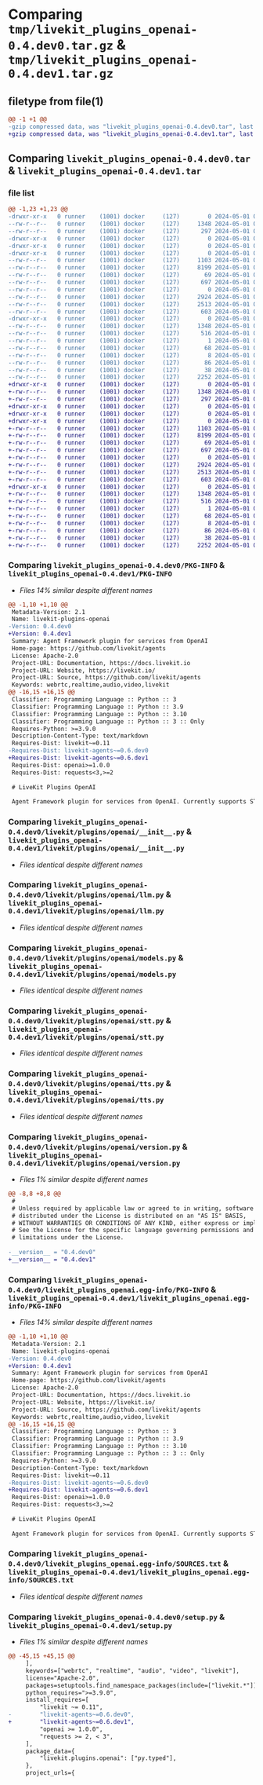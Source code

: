 # Comparing `tmp/livekit_plugins_openai-0.4.dev0.tar.gz` & `tmp/livekit_plugins_openai-0.4.dev1.tar.gz`

## filetype from file(1)

```diff
@@ -1 +1 @@
-gzip compressed data, was "livekit_plugins_openai-0.4.dev0.tar", last modified: Wed May  1 00:22:29 2024, max compression
+gzip compressed data, was "livekit_plugins_openai-0.4.dev1.tar", last modified: Wed May  1 00:54:27 2024, max compression
```

## Comparing `livekit_plugins_openai-0.4.dev0.tar` & `livekit_plugins_openai-0.4.dev1.tar`

### file list

```diff
@@ -1,23 +1,23 @@
-drwxr-xr-x   0 runner    (1001) docker     (127)        0 2024-05-01 00:22:29.641794 livekit_plugins_openai-0.4.dev0/
--rw-r--r--   0 runner    (1001) docker     (127)     1348 2024-05-01 00:22:29.641794 livekit_plugins_openai-0.4.dev0/PKG-INFO
--rw-r--r--   0 runner    (1001) docker     (127)      297 2024-05-01 00:22:25.000000 livekit_plugins_openai-0.4.dev0/README.md
-drwxr-xr-x   0 runner    (1001) docker     (127)        0 2024-05-01 00:22:29.637794 livekit_plugins_openai-0.4.dev0/livekit/
-drwxr-xr-x   0 runner    (1001) docker     (127)        0 2024-05-01 00:22:29.637794 livekit_plugins_openai-0.4.dev0/livekit/plugins/
-drwxr-xr-x   0 runner    (1001) docker     (127)        0 2024-05-01 00:22:29.641794 livekit_plugins_openai-0.4.dev0/livekit/plugins/openai/
--rw-r--r--   0 runner    (1001) docker     (127)     1103 2024-05-01 00:22:25.000000 livekit_plugins_openai-0.4.dev0/livekit/plugins/openai/__init__.py
--rw-r--r--   0 runner    (1001) docker     (127)     8199 2024-05-01 00:22:25.000000 livekit_plugins_openai-0.4.dev0/livekit/plugins/openai/llm.py
--rw-r--r--   0 runner    (1001) docker     (127)       69 2024-05-01 00:22:25.000000 livekit_plugins_openai-0.4.dev0/livekit/plugins/openai/log.py
--rw-r--r--   0 runner    (1001) docker     (127)      697 2024-05-01 00:22:25.000000 livekit_plugins_openai-0.4.dev0/livekit/plugins/openai/models.py
--rw-r--r--   0 runner    (1001) docker     (127)        0 2024-05-01 00:22:25.000000 livekit_plugins_openai-0.4.dev0/livekit/plugins/openai/py.typed
--rw-r--r--   0 runner    (1001) docker     (127)     2924 2024-05-01 00:22:25.000000 livekit_plugins_openai-0.4.dev0/livekit/plugins/openai/stt.py
--rw-r--r--   0 runner    (1001) docker     (127)     2513 2024-05-01 00:22:25.000000 livekit_plugins_openai-0.4.dev0/livekit/plugins/openai/tts.py
--rw-r--r--   0 runner    (1001) docker     (127)      603 2024-05-01 00:22:25.000000 livekit_plugins_openai-0.4.dev0/livekit/plugins/openai/version.py
-drwxr-xr-x   0 runner    (1001) docker     (127)        0 2024-05-01 00:22:29.641794 livekit_plugins_openai-0.4.dev0/livekit_plugins_openai.egg-info/
--rw-r--r--   0 runner    (1001) docker     (127)     1348 2024-05-01 00:22:29.000000 livekit_plugins_openai-0.4.dev0/livekit_plugins_openai.egg-info/PKG-INFO
--rw-r--r--   0 runner    (1001) docker     (127)      516 2024-05-01 00:22:29.000000 livekit_plugins_openai-0.4.dev0/livekit_plugins_openai.egg-info/SOURCES.txt
--rw-r--r--   0 runner    (1001) docker     (127)        1 2024-05-01 00:22:29.000000 livekit_plugins_openai-0.4.dev0/livekit_plugins_openai.egg-info/dependency_links.txt
--rw-r--r--   0 runner    (1001) docker     (127)       68 2024-05-01 00:22:29.000000 livekit_plugins_openai-0.4.dev0/livekit_plugins_openai.egg-info/requires.txt
--rw-r--r--   0 runner    (1001) docker     (127)        8 2024-05-01 00:22:29.000000 livekit_plugins_openai-0.4.dev0/livekit_plugins_openai.egg-info/top_level.txt
--rw-r--r--   0 runner    (1001) docker     (127)       86 2024-05-01 00:22:25.000000 livekit_plugins_openai-0.4.dev0/pyproject.toml
--rw-r--r--   0 runner    (1001) docker     (127)       38 2024-05-01 00:22:29.641794 livekit_plugins_openai-0.4.dev0/setup.cfg
--rw-r--r--   0 runner    (1001) docker     (127)     2252 2024-05-01 00:22:25.000000 livekit_plugins_openai-0.4.dev0/setup.py
+drwxr-xr-x   0 runner    (1001) docker     (127)        0 2024-05-01 00:54:27.597602 livekit_plugins_openai-0.4.dev1/
+-rw-r--r--   0 runner    (1001) docker     (127)     1348 2024-05-01 00:54:27.597602 livekit_plugins_openai-0.4.dev1/PKG-INFO
+-rw-r--r--   0 runner    (1001) docker     (127)      297 2024-05-01 00:54:20.000000 livekit_plugins_openai-0.4.dev1/README.md
+drwxr-xr-x   0 runner    (1001) docker     (127)        0 2024-05-01 00:54:27.593602 livekit_plugins_openai-0.4.dev1/livekit/
+drwxr-xr-x   0 runner    (1001) docker     (127)        0 2024-05-01 00:54:27.593602 livekit_plugins_openai-0.4.dev1/livekit/plugins/
+drwxr-xr-x   0 runner    (1001) docker     (127)        0 2024-05-01 00:54:27.597602 livekit_plugins_openai-0.4.dev1/livekit/plugins/openai/
+-rw-r--r--   0 runner    (1001) docker     (127)     1103 2024-05-01 00:54:20.000000 livekit_plugins_openai-0.4.dev1/livekit/plugins/openai/__init__.py
+-rw-r--r--   0 runner    (1001) docker     (127)     8199 2024-05-01 00:54:20.000000 livekit_plugins_openai-0.4.dev1/livekit/plugins/openai/llm.py
+-rw-r--r--   0 runner    (1001) docker     (127)       69 2024-05-01 00:54:20.000000 livekit_plugins_openai-0.4.dev1/livekit/plugins/openai/log.py
+-rw-r--r--   0 runner    (1001) docker     (127)      697 2024-05-01 00:54:20.000000 livekit_plugins_openai-0.4.dev1/livekit/plugins/openai/models.py
+-rw-r--r--   0 runner    (1001) docker     (127)        0 2024-05-01 00:54:20.000000 livekit_plugins_openai-0.4.dev1/livekit/plugins/openai/py.typed
+-rw-r--r--   0 runner    (1001) docker     (127)     2924 2024-05-01 00:54:20.000000 livekit_plugins_openai-0.4.dev1/livekit/plugins/openai/stt.py
+-rw-r--r--   0 runner    (1001) docker     (127)     2513 2024-05-01 00:54:20.000000 livekit_plugins_openai-0.4.dev1/livekit/plugins/openai/tts.py
+-rw-r--r--   0 runner    (1001) docker     (127)      603 2024-05-01 00:54:20.000000 livekit_plugins_openai-0.4.dev1/livekit/plugins/openai/version.py
+drwxr-xr-x   0 runner    (1001) docker     (127)        0 2024-05-01 00:54:27.597602 livekit_plugins_openai-0.4.dev1/livekit_plugins_openai.egg-info/
+-rw-r--r--   0 runner    (1001) docker     (127)     1348 2024-05-01 00:54:27.000000 livekit_plugins_openai-0.4.dev1/livekit_plugins_openai.egg-info/PKG-INFO
+-rw-r--r--   0 runner    (1001) docker     (127)      516 2024-05-01 00:54:27.000000 livekit_plugins_openai-0.4.dev1/livekit_plugins_openai.egg-info/SOURCES.txt
+-rw-r--r--   0 runner    (1001) docker     (127)        1 2024-05-01 00:54:27.000000 livekit_plugins_openai-0.4.dev1/livekit_plugins_openai.egg-info/dependency_links.txt
+-rw-r--r--   0 runner    (1001) docker     (127)       68 2024-05-01 00:54:27.000000 livekit_plugins_openai-0.4.dev1/livekit_plugins_openai.egg-info/requires.txt
+-rw-r--r--   0 runner    (1001) docker     (127)        8 2024-05-01 00:54:27.000000 livekit_plugins_openai-0.4.dev1/livekit_plugins_openai.egg-info/top_level.txt
+-rw-r--r--   0 runner    (1001) docker     (127)       86 2024-05-01 00:54:20.000000 livekit_plugins_openai-0.4.dev1/pyproject.toml
+-rw-r--r--   0 runner    (1001) docker     (127)       38 2024-05-01 00:54:27.597602 livekit_plugins_openai-0.4.dev1/setup.cfg
+-rw-r--r--   0 runner    (1001) docker     (127)     2252 2024-05-01 00:54:20.000000 livekit_plugins_openai-0.4.dev1/setup.py
```

### Comparing `livekit_plugins_openai-0.4.dev0/PKG-INFO` & `livekit_plugins_openai-0.4.dev1/PKG-INFO`

 * *Files 14% similar despite different names*

```diff
@@ -1,10 +1,10 @@
 Metadata-Version: 2.1
 Name: livekit-plugins-openai
-Version: 0.4.dev0
+Version: 0.4.dev1
 Summary: Agent Framework plugin for services from OpenAI
 Home-page: https://github.com/livekit/agents
 License: Apache-2.0
 Project-URL: Documentation, https://docs.livekit.io
 Project-URL: Website, https://livekit.io/
 Project-URL: Source, https://github.com/livekit/agents
 Keywords: webrtc,realtime,audio,video,livekit
@@ -16,15 +16,15 @@
 Classifier: Programming Language :: Python :: 3
 Classifier: Programming Language :: Python :: 3.9
 Classifier: Programming Language :: Python :: 3.10
 Classifier: Programming Language :: Python :: 3 :: Only
 Requires-Python: >=3.9.0
 Description-Content-Type: text/markdown
 Requires-Dist: livekit~=0.11
-Requires-Dist: livekit-agents~=0.6.dev0
+Requires-Dist: livekit-agents~=0.6.dev1
 Requires-Dist: openai>=1.0.0
 Requires-Dist: requests<3,>=2
 
 # LiveKit Plugins OpenAI
 
 Agent Framework plugin for services from OpenAI. Currently supports STT, TTS, and Dalle 3.
```

### Comparing `livekit_plugins_openai-0.4.dev0/livekit/plugins/openai/__init__.py` & `livekit_plugins_openai-0.4.dev1/livekit/plugins/openai/__init__.py`

 * *Files identical despite different names*

### Comparing `livekit_plugins_openai-0.4.dev0/livekit/plugins/openai/llm.py` & `livekit_plugins_openai-0.4.dev1/livekit/plugins/openai/llm.py`

 * *Files identical despite different names*

### Comparing `livekit_plugins_openai-0.4.dev0/livekit/plugins/openai/models.py` & `livekit_plugins_openai-0.4.dev1/livekit/plugins/openai/models.py`

 * *Files identical despite different names*

### Comparing `livekit_plugins_openai-0.4.dev0/livekit/plugins/openai/stt.py` & `livekit_plugins_openai-0.4.dev1/livekit/plugins/openai/stt.py`

 * *Files identical despite different names*

### Comparing `livekit_plugins_openai-0.4.dev0/livekit/plugins/openai/tts.py` & `livekit_plugins_openai-0.4.dev1/livekit/plugins/openai/tts.py`

 * *Files identical despite different names*

### Comparing `livekit_plugins_openai-0.4.dev0/livekit/plugins/openai/version.py` & `livekit_plugins_openai-0.4.dev1/livekit/plugins/openai/version.py`

 * *Files 1% similar despite different names*

```diff
@@ -8,8 +8,8 @@
 #
 # Unless required by applicable law or agreed to in writing, software
 # distributed under the License is distributed on an "AS IS" BASIS,
 # WITHOUT WARRANTIES OR CONDITIONS OF ANY KIND, either express or implied.
 # See the License for the specific language governing permissions and
 # limitations under the License.
 
-__version__ = "0.4.dev0"
+__version__ = "0.4.dev1"
```

### Comparing `livekit_plugins_openai-0.4.dev0/livekit_plugins_openai.egg-info/PKG-INFO` & `livekit_plugins_openai-0.4.dev1/livekit_plugins_openai.egg-info/PKG-INFO`

 * *Files 14% similar despite different names*

```diff
@@ -1,10 +1,10 @@
 Metadata-Version: 2.1
 Name: livekit-plugins-openai
-Version: 0.4.dev0
+Version: 0.4.dev1
 Summary: Agent Framework plugin for services from OpenAI
 Home-page: https://github.com/livekit/agents
 License: Apache-2.0
 Project-URL: Documentation, https://docs.livekit.io
 Project-URL: Website, https://livekit.io/
 Project-URL: Source, https://github.com/livekit/agents
 Keywords: webrtc,realtime,audio,video,livekit
@@ -16,15 +16,15 @@
 Classifier: Programming Language :: Python :: 3
 Classifier: Programming Language :: Python :: 3.9
 Classifier: Programming Language :: Python :: 3.10
 Classifier: Programming Language :: Python :: 3 :: Only
 Requires-Python: >=3.9.0
 Description-Content-Type: text/markdown
 Requires-Dist: livekit~=0.11
-Requires-Dist: livekit-agents~=0.6.dev0
+Requires-Dist: livekit-agents~=0.6.dev1
 Requires-Dist: openai>=1.0.0
 Requires-Dist: requests<3,>=2
 
 # LiveKit Plugins OpenAI
 
 Agent Framework plugin for services from OpenAI. Currently supports STT, TTS, and Dalle 3.
```

### Comparing `livekit_plugins_openai-0.4.dev0/livekit_plugins_openai.egg-info/SOURCES.txt` & `livekit_plugins_openai-0.4.dev1/livekit_plugins_openai.egg-info/SOURCES.txt`

 * *Files identical despite different names*

### Comparing `livekit_plugins_openai-0.4.dev0/setup.py` & `livekit_plugins_openai-0.4.dev1/setup.py`

 * *Files 1% similar despite different names*

```diff
@@ -45,15 +45,15 @@
     ],
     keywords=["webrtc", "realtime", "audio", "video", "livekit"],
     license="Apache-2.0",
     packages=setuptools.find_namespace_packages(include=["livekit.*"]),
     python_requires=">=3.9.0",
     install_requires=[
         "livekit ~= 0.11",
-        "livekit-agents~=0.6.dev0",
+        "livekit-agents~=0.6.dev1",
         "openai >= 1.0.0",
         "requests >= 2, < 3",
     ],
     package_data={
         "livekit.plugins.openai": ["py.typed"],
     },
     project_urls={
```

